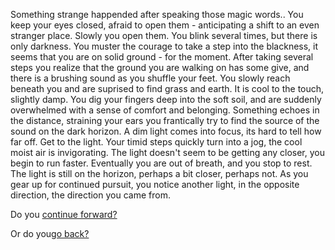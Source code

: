 Something strange happended after speaking those magic words..
You keep your eyes closed, afraid to open them - anticipating a
shift to an even stranger place.  Slowly you open them.  You blink 
several times, but there is only darkness. 
You muster the courage to take a step into the blackness, it seems that 
you are on solid ground - for the moment.  After taking several 
steps you realize that the ground you are walking on has some give,
and there is a brushing sound as you shuffle your feet.  You slowly 
reach beneath you and are suprised to find grass and earth.  It 
is cool to the touch, slightly damp.  You dig your fingers deep 
into the soft soil, and are suddenly overwhelmed with a sense of
comfort and belonging.  Something echoes in the distance, straining 
your ears you frantically try to find the source of the sound on 
the dark horizon.  A dim light comes into focus, its hard to tell 
how far off.  Get to the light. Your timid steps quickly turn 
into a jog, the cool moist air is invigorating.  The light 
doesn't seem to be getting any closer, you begin to run faster.
Eventually you are out of breath, and you stop to rest.  The 
light is still on the horizon, perhaps a bit closer, perhaps 
not.  As you gear up for continued pursuit, you notice another 
light, in the opposite direction, the direction you came from.  

Do you [continue forward?](continue-forward/Forward.md)

Or do you[go back?](go-back/goBack.md)
